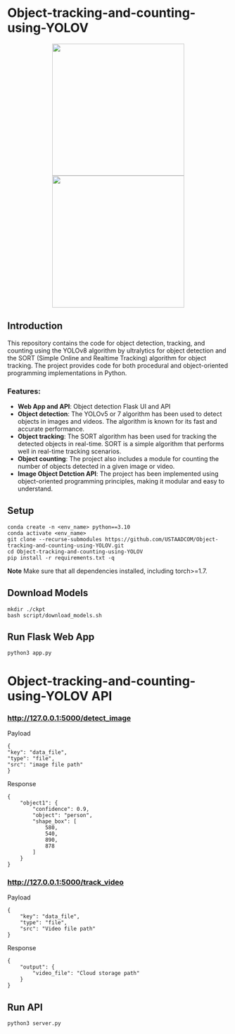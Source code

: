 # Object-tracking-and-counting-using-YOLOV


<div align="center">
<p>
<img src="assets/traffic.gif" width="300"/>  <img src="assets/output_1696816969211397.gif" width="300"/> 
</p>
</div>



## Introduction

This repository contains the code for object detection, tracking, and counting using the YOLOv8 algorithm by ultralytics for object detection and the SORT (Simple Online and Realtime Tracking) algorithm for object tracking. The project provides code for both procedural and object-oriented programming implementations in Python.

### Features:
* **Web App and API**: Object detection Flask UI and API
* **Object detection**: The YOLOv5 or 7 algorithm has been used to detect objects in images and videos. The algorithm is known for its fast and accurate performance.
* **Object tracking**: The SORT algorithm has been used for tracking the detected objects in real-time. SORT is a simple algorithm that performs well in real-time tracking scenarios.
* **Object counting**: The project also includes a module for counting the number of objects detected in a given image or video.
* **Image Object Detction API**: The project has been implemented using object-oriented programming principles, making it modular and easy to understand.

## Setup
  ```code
  conda create -n <env_name> python==3.10
  conda activate <env_name>
  git clone --recurse-submodules https://github.com/USTAADCOM/Object-tracking-and-counting-using-YOLOV.git
  cd Object-tracking-and-counting-using-YOLOV
  pip install -r requirements.txt -q
  ```
**Note** Make sure that all dependencies installed, including torch>=1.7.

## Download Models
  ```code
  mkdir ./ckpt
  bash script/download_models.sh
```
## Run Flask Web App
```code
python3 app.py 
```
# Object-tracking-and-counting-using-YOLOV API
### http://127.0.0.1:5000/detect_image
Payload
```code
{
"key": "data_file",
"type": "file",		
"src": "image file path"
}
```
Response 
```code
{
    "object1": {
        "confidence": 0.9,
        "object": "person",
        "shape_box": [
            580,
            540,
            890,
            878
        ]
    }
}
```
###  http://127.0.0.1:5000/track_video 
Payload
```code
{
    "key": "data_file",
    "type": "file",
    "src": "Video file path"
}
```
Response 
```code
{
    "output": {
        "video_file": "Cloud storage path"
    }
}
```
## Run API
```code
python3 server.py 
```